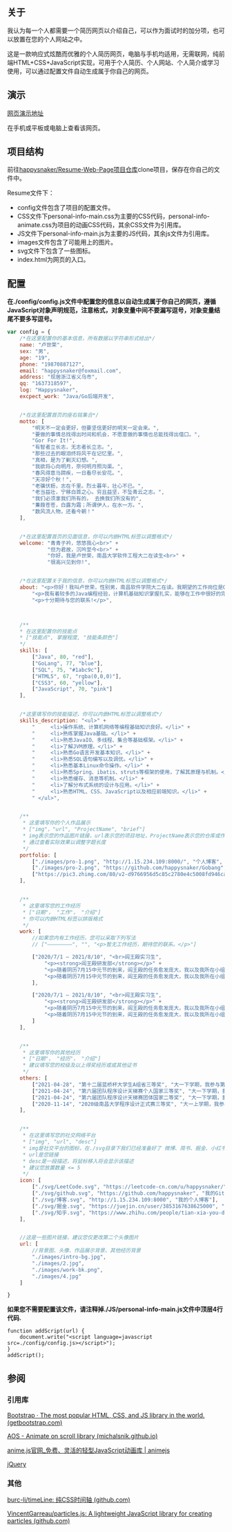 ## 关于

我认为每一个人都需要一个简历网页以介绍自己，可以作为面试时的加分项，也可以放置在您的个人网站之中。

这是一款响应式炫酷而优雅的个人简历网页，电脑与手机均适用，无需联网，纯前端HTML+CSS+JavaScript实现，可用于个人简历、个人网站、个人简介或学习使用，可以通过配置文件自动生成属于你自己的网页。

## 演示

[网页演示地址](https://happysnaker.github.io/Resume/)

在手机或平板或电脑上查看该网页。



## 项目结构

前往[happysnaker/Resume-Web-Page项目仓库](https://github.com/happysnaker/Resume-Web-Page)clone项目，保存在你自己的文件中。

Resume文件下：

- config文件包含了项目的配置文件。
- CSS文件下personal-info-main.css为主要的CSS代码，personal-info-animate.css为项目的动画CSS代码，其余CSS文件为引用库。
- JS文件下personal-info-main.js为主要的JS代码，其余js文件为引用库。
- images文件包含了可能用上的图片。
- svg文件下包含了一些图标。
- index.html为网页的入口。



## 配置

**在./config/config.js文件中配置您的信息以自动生成属于你自己的网页，遵循JavaScript对象声明规范，注意格式，对象变量中间不要漏写逗号，对象变量结尾不要多写逗号。**

```javascript
var config = {
    /*在这里配置你的基本信息，所有数据以字符串形式给出*/
    name: "卢世荣",
    sex: "男",
    age: "19",
    phone: "19870887127",
    email: "happysnaker@foxmail.com",
    address: "现居浙江省义乌市",
    qq: "1637318597",
    log: "Happysnaker",
    excpect_work: "Java/Go后端开发",


    /*在这里配置首页的座右铭集合*/
    motto: [
        "明天不一定会更好，但要坚信更好的明天一定会来。",
        "要做的事情总找得出时间和机会，不愿意做的事情也总能找得出借口。",
        "Gor For It!",
        "有智者立长志，无志者长立志。",
        "那些过去的眼泪终将风干在记忆里。",
        "真相，是为了剿灭幻想。",
        "我欲将心向明月，奈何明月照沟渠。",
        "春风得意马蹄疾，一日看尽长安花。",
        "天凉好个秋！",
        "老骥伏枥，志在千里。烈士暮年，壮心不已。",
        "老当益壮，宁移白首之心。穷且益坚，不坠青云之志。",
        "我们必须拿我们所有的， 去换我们所没有的",
        "蒹葭苍苍，白露为霜；所谓伊人，在水一方。",
        "数风流人物，还看今朝！"
    ],


    /*在这里配置首页的见面信息，你可以内嵌HTML标签以调整格式*/
    welcome: "青青子衿，悠悠我心<br>" +
             "但为君故，沉吟至今<br>" +
             "你好，我是卢世荣，南昌大学软件工程大二在读生<br>" +
             "很高兴见到你!",


    /*在这里配置关于我的信息，你可以内嵌HTML标签以调整格式*/
    about: "<p>你好！我叫卢世荣，性别男，南昌软件学院大二在读。我期望的工作岗位是Go/Java后端开发。</p>" +
        "<p>我有着较多的Java编程经验，计算机基础知识掌握扎实，能够在工作中很好的完成自己的任务。此外，我有着充满激情的工作态度，团队协同作战能力强，同时我也具备独立开发的能力，擅于发现并解决问题。我的执行力强、责任感高、集体荣誉感强、敢于担当，能够接受加班或出差等安排</p>" +
        "<p>十分期待与您的联系!</p>",



    /** 
    * 在这里配置你的技能点
    * ["技能点", 掌握程度, "技能条颜色"]
    */  
    skills: [
        ["Java", 80, "red"],
        ["GoLang", 77, "blue"],
        ["SQL", 75, "#1abc9c"],
        ["HTML5", 67, "rgba(0,0,0)"],
        ["CSS3", 60, "yellow"],
        ["JavaScript", 70, "pink"]
    ],


    /*这里填写你的技能描述，你可以内嵌HTML标签以调整格式*/
    skills_description: "<ul>" +
        "     <li>操作系统、计算机网络等编程基础知识良好。</li>" +
        "     <li>熟练掌握Java基础。</li>" +
        "     <li>熟悉JavaIO、多线程、集合等基础框架。</li>" +
        "     <li>了解JVM原理。</li>" +
        "     <li>熟悉Go语言开发基本知识。</li>" +
        "     <li>熟悉SQL语句编写以及调优。</li>" +
        "     <li>熟悉基本Linux命令操作。</li>" +
        "     <li>熟悉Spring、ibatis、struts等框架的使用，了解其原理与机制。</li>" +
        "     <li>熟悉缓存、消息等机制。</li>" +
        "     <li>了解分布式系统的设计与应用。</li>" +
        "     <li>熟悉HTML、CSS、JavaScript以及相应前端知识。</li>" +
        " </ul>",


    /**
     * 这里填写你的个人作品展示
     * ["img"，"url", "ProjectName", "brief"]
     * img表示您的作品图片链接，url表示您的项目地址，ProjectName表示您的仓库或作品名称，brief是一句简短的介绍
     * 通过查看实际效果以调整字题长度
     */
    portfolio: [
        ["./images/pro-1.png", "http://1.15.234.109:8000/", "个人博客", "这里记录了我的Java后端学习笔记<br>持续更新"],
        ["./images/pro-2.png", "https://github.com/happysnaker/Gobang", "智能人机对战五子棋", "采用C++编写的智能五子棋人机对战<br>2021/7/23"],
        ["https://pic3.zhimg.com/80/v2-d9766956d5c85c2780e4c5008fd946ca_1440w.jpg", "https://github.com/happysnaker/StudentsManageSystem", "学生管理系统", "C语言+AVL树+多重双向表实现"]
    ],


    /**
     * 这里填写您的工作经历
     * ["日期"， "工作"， "介绍"]
     * 你可以内嵌HTML标签以排版格式
     */
    work: [
        //如果您内有工作经历，您可以采取下列写法
        // ["————————", "", "<p>暂无工作经历，期待您的联系。</p>"]

        ["2020/7/1 — 2021/8/10", "<br>阎王殿实习生",
            "<p><strong>阎王殿研发部</strong></p>" +
            "<p>随着阴历7月15中元节的到来，阎王殿的任务愈发庞大，我以及我所在小组主要负责阎王谱后台部分，拟在解决千万访问并发问题，经过不械努力，使得产品稳定、高效的运行。</p>" +
            "<p>随着阴历7月15中元节的到来，阎王殿的任务愈发庞大，我以及我所在小组主要负责阎王谱后台部分，拟在解决千万访问并发问题，经过不械努力，使得产品稳定、高效的运行。</p>"
        ],

        ["2020/7/1 — 2021/8/10", "<br>阎王殿实习生",
            "<p><strong>阎王殿研发部</strong></p>" +
            "<p>随着阴历7月15中元节的到来，阎王殿的任务愈发庞大，我以及我所在小组主要负责阎王谱后台部分，拟在解决千万访问并发问题，经过不械努力，使得产品稳定、高效的运行。</p>" +
            "<p>随着阴历7月15中元节的到来，阎王殿的任务愈发庞大，我以及我所在小组主要负责阎王谱后台部分，拟在解决千万访问并发问题，经过不械努力，使得产品稳定、高效的运行。</p>"
        ]
    ],


    /**
     * 这里填写你的其他经历
     * ["日期"， "经历"， "介绍"]
     * 建议填写您的校级及以上得奖经历或或其他证书
     */
    others: [
        ["2021-04-28", "第十二届蓝桥杯大学生A组省三等奖", "大一下学期，我参与第十二届蓝桥杯大学生A组，然比赛一改以往暴力题，半数以上DP，仅取得省级三等奖。"],
        ["2021-04-24", "第六届团队程序设计天梯赛个人国家三等奖", "大一下学期，我通过面向全年级的选拔，获得入队名额，在个人赛中获得全国三等奖。"],
        ["2021-04-24", "第六届团队程序设计天梯赛团体国家二等奖", "大一下学期，我通过面向全年级的选拔，获得入队名额，跟随团队取得团体国家二等奖的成绩。"],
        ["2020-11-14", "2020级南昌大学程序设计正式赛三等奖", "大一上学期，我参与校举办的面向全校程序设计大赛并获得三等奖，"]
    ],


    /**
     * 在这里填写您的社交网络平台
     * ["img", "url", "desc"]
     * img是社交平台的图标，在./svg目录下我们已经准备好了 微博、简书、掘金、小红书、知乎、csdn、facebook、github、力扣、CF和qq的图标
     * url是您链接
     * desc是一段描述，将鼠标移入将会显示该描述
     * 建议您放置数量 <= 5
     */
    icon: [
        ["./svg/LeetCode.svg", "https://leetcode-cn.com/u/happysnaker/", "我的力扣主页"],
        ["./svg/github.svg", "https://github.com/happysnaker", "我的GitHub主页"],
        ["./svg/博客.svg", "http://1.15.234.109:8000", "我的个人博客"],
        ["./svg/掘金.svg", "https://juejin.cn/user/3853167638625000", "我的掘金主页"],
        ["./svg/知乎.svg", "https://www.zhihu.com/people/tian-xia-you-dao-81", "我的知乎主页"]
    ],


    //这是一些图片链接，建议您仅更改第二个头像图片
    url: [
        //背景图、头像、作品展示背景、其他经历背景
        "./images/intro-bg.jpg",
        "./images/2.jpg",
        "./images/work-bk.png",
        "./images/4.jpg"
    ]

}
```



**如果您不需要配置该文件，请注释掉./JS/personal-info-main.js文件中顶层4行代码.**

```function addScript(url) {
function addScript(url) {
    document.write("<script language=javascript src=./config/config.js></script>");
}
addScript();
```



## 参阅

### 引用库

[Bootstrap · The most popular HTML, CSS, and JS library in the world. (getbootstrap.com)](https://getbootstrap.com/)

[AOS - Animate on scroll library (michalsnik.github.io)](http://michalsnik.github.io/aos/)

[anime.js官网_免费、灵活的轻型JavaScript动画库 | animejs](https://www.animejs.cn/)

[jQuery](https://jquery.com/)



### 其他

[burc-li/timeLine: 纯CSS时间轴 (github.com)](https://github.com/burc-li/timeLine)

[VincentGarreau/particles.js: A lightweight JavaScript library for creating particles (github.com)](https://github.com/VincentGarreau/particles.js)


